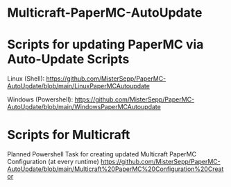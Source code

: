 # Multicraft-PaperMC-AutoUpdate



# Scripts for updating PaperMC via Auto-Update Scripts

Linux (Shell):
https://github.com/MisterSepp/PaperMC-AutoUpdate/blob/main/LinuxPaperMCAutoupdate

Windows (Powershell):
https://github.com/MisterSepp/PaperMC-AutoUpdate/blob/main/WindowsPaperMCAutoupdate

# Scripts for Multicraft

Planned Powershell Task for creating updated Multicraft PaperMC Configuration (at every runtime)
https://github.com/MisterSepp/PaperMC-AutoUpdate/blob/main/Multicraft%20PaperMC%20Configuration%20Creator
